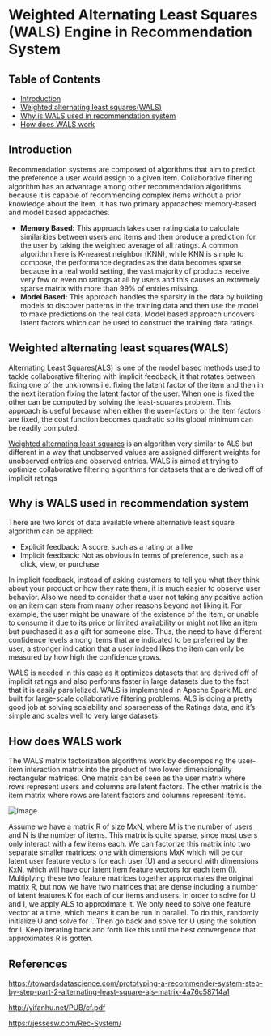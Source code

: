 # Weighted Alternating Least Squares (WALS) Engine in Recommendation System

## Table of Contents
- [Introduction](#intro)
- [Weighted alternating least squares(WALS)](#wals)
- [Why is WALS used in recommendation system](#why)
- [How does WALS  work](#how)

## Introduction<a name="intro"></a>
Recommendation systems are composed of algorithms that aim to predict the preference a user would assign to a given item. Collaborative filtering algorithm has an advantage among other recommendation algorithms because it is capable of recommending complex items without a prior knowledge about the item. It has two primary approaches: memory-based and model based approaches.
- **Memory Based:** This approach takes user rating data to calculate similarities between users and items and then produce a prediction for the user by taking the weighted average of all ratings. A common algorithm here is K-nearest neighbor (KNN), while KNN is simple to compose, the performance degrades as the data becomes sparse because in a real world setting, the vast majority of products receive very few or even no ratings at all by users and this causes an extremely sparse matrix with more than 99% of entries missing.
- **Model Based:** This approach handles the sparsity in the data by building models to discover patterns in the training data and then use the model to make predictions on the real data. Model based approach uncovers latent factors which can be used to construct the training data ratings.

## Weighted alternating least squares(WALS)<a name="wals"></a>
Alternating Least Squares(ALS) is one of the model based methods used to tackle collaborative filtering with implicit feedback, it that rotates between fixing one of the unknowns i.e. fixing the latent factor of the item and then in the next iteration fixing the latent factor of the user. When one is fixed the other can be computed by solving the least-squares problem. This approach is useful because when either the user-factors or the item factors are fixed, the cost function becomes quadratic so its global minimum can be readily computed.

[Weighted alternating least squares](https://github.com/GoogleCloudPlatform/tensorflow-recommendation-wals/tree/master/wals_ml_engine) is an algorithm very similar to ALS but different in a way that unobserved values are assigned different weights for unobserved entries and observed entries.  WALS is aimed at trying to optimize collaborative filtering algorithms for datasets that are derived off of implicit ratings

## Why is WALS used in recommendation system<a name="why"></a>
There are two kinds of data available where alternative least square algorithm can be applied:
- Explicit feedback: A score, such as a rating or a like
- Implicit feedback: Not as obvious in terms of preference, such as a click, view, or purchase

In implicit feedback, instead of asking customers to tell you what they think about your product or how they rate them, it is much easier to observe user behavior. Also we need to consider that a user not taking any positive action on an item can stem from many other reasons beyond not liking it. For example, the user might be unaware of the existence of the item, or unable to consume it due to its price or limited availability or might not like an item but purchased it as a gift for someone else. Thus, the need to have different confidence levels among items that are indicated to be preferred by the user, a stronger indication that a user indeed likes the item can only be measured by how high the confidence grows.  

WALS is needed in this case as it optimizes datasets that are derived off of implicit ratings and also performs faster in large datasets due to the fact that it is easily parallelized. WALS is implemented in Apache Spark ML and built for large-scale collaborative filtering problems. ALS is doing a pretty good job at solving scalability and sparseness of the Ratings data, and it’s simple and scales well to very large datasets.

## How does WALS  work<a name="how"></a>
The WALS matrix factorization algorithms work by decomposing the user-item interaction matrix into the product of two lower dimensionality rectangular matrices. One matrix can be seen as the user matrix where rows represent users and columns are latent factors. The other matrix is the item matrix where rows are latent factors and columns represent items.

 ![Image](https://i.imgur.com/85WgSJg.png)

Assume we have a matrix R of size MxN, where M is the number of users and N is the number of items. This matrix is quite sparse, since most users only interact with a few items each. We can factorize this matrix into two separate smaller matrices: one with dimensions MxK which will be our latent user feature vectors for each user (U) and a second with dimensions KxN, which will have our latent item feature vectors for each item (I). Multiplying these two feature matrices together approximates the original matrix R, but now we have two matrices that are dense including a number of latent features K for each of our items and users. In order to solve for U and I, we apply ALS to approximate it. We only need to solve one feature vector at a time, which means it can be run in parallel. To do this, randomly initialize U and solve for I. Then go back and solve for U using the solution for I. Keep iterating back and forth like this until the best convergence that approximates R is gotten.

## References
https://towardsdatascience.com/prototyping-a-recommender-system-step-by-step-part-2-alternating-least-square-als-matrix-4a76c58714a1

http://yifanhu.net/PUB/cf.pdf

https://jessesw.com/Rec-System/  

